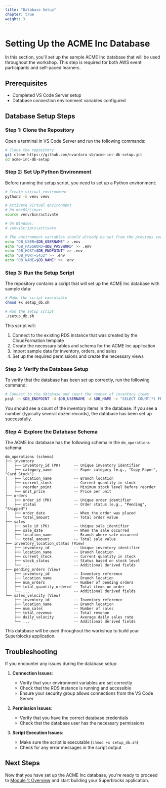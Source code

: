 ```yaml
---
title: "Database Setup"
chapter: true
weight: 3
---
```


# Setting Up the ACME Inc Database

In this section, you'll set up the sample ACME Inc database that will be used throughout the workshop. This step is required for both AWS event participants and self-paced learners.

## Prerequisites

- Completed VS Code Server setup
- Database connection environment variables configured

## Database Setup Steps

### Step 1: Clone the Repository

Open a terminal in VS Code Server and run the following commands:

```bash
# Clone the repository
git clone https://github.com/nvardaro-sb/acme-inc-db-setup.git
cd acme-inc-db-setup
```

### Step 2: Set Up Python Environment

Before running the setup script, you need to set up a Python environment:

```bash
# Create virtual environment
python3 -m venv venv

# Activate virtual environment
# On macOS/Linux:
source venv/bin/activate

# On Windows:
# venv\Scripts\activate

# The environment variables should already be set from the previous section
echo "DB_USER=$DB_USERNAME" > .env
echo "DB_PASSWORD=$DB_PASSWORD" >> .env
echo "DB_HOST=$DB_ENDPOINT" >> .env
echo "DB_PORT=5432" >> .env
echo "DB_NAME=$DB_NAME" >> .env
```

### Step 3: Run the Setup Script

The repository contains a script that will set up the ACME Inc database with sample data:

```bash
# Make the script executable
chmod +x setup_db.sh

# Run the setup script
./setup_db.sh
```

This script will:
1. Connect to the existing RDS instance that was created by the CloudFormation template
2. Create the necessary tables and schema for the ACME Inc application
3. Import sample data for inventory, orders, and sales
4. Set up the required permissions and create the necessary views

### Step 3: Verify the Database Setup

To verify that the database has been set up correctly, run the following command:

```bash
# Connect to the database and count the number of inventory items
psql -h $DB_ENDPOINT -U $DB_USERNAME -d $DB_NAME -c "SELECT COUNT(*) FROM dm_operations.inventory;"
```

You should see a count of the inventory items in the database. If you see a number (typically several dozen records), the database has been set up successfully.

### Step 4: Explore the Database Schema

The ACME Inc database has the following schema in the `dm_operations` schema:

```
dm_operations (schema)
├── inventory
│   ├── inventory_id (PK)      -- Unique inventory identifier
│   ├── category_name          -- Paper category (e.g., "Copy Paper", "Card Stock")
│   ├── location_name          -- Branch location
│   ├── current_stock          -- Current quantity in stock
│   ├── reorder_point          -- Minimum stock level before reorder
│   └── unit_price             -- Price per unit
├── orders
│   ├── order_id (PK)          -- Unique order identifier
│   ├── status                 -- Order status (e.g., "Pending", "Shipped")
│   ├── order_date             -- When the order was placed
│   └── total_amount           -- Total order value
├── sales
│   ├── sale_id (PK)           -- Unique sale identifier
│   ├── sale_date              -- When the sale occurred
│   ├── location_name          -- Branch where sale occurred
│   └── total_amount           -- Total sale value
├── inventory_location_status (View)
│   ├── inventory_id           -- Unique inventory identifier
│   ├── location_name          -- Branch location
│   ├── current_stock          -- Current quantity in stock
│   ├── stock_status           -- Status based on stock level
│   └── ...                    -- Additional derived fields
├── pending_orders (View)
│   ├── inventory_id           -- Inventory reference
│   ├── location_name          -- Branch location
│   ├── num_orders             -- Number of pending orders
│   ├── total_quantity_ordered -- Total items on order
│   └── ...                    -- Additional derived fields
└── sales_velocity (View)
    ├── inventory_id           -- Inventory reference
    ├── location_name          -- Branch location
    ├── num_sales              -- Number of sales
    ├── total_revenue          -- Total revenue
    ├── daily_velocity         -- Average daily sales rate
    └── ...                    -- Additional derived fields
```

This database will be used throughout the workshop to build your Superblocks application.

## Troubleshooting

If you encounter any issues during the database setup:

1. **Connection Issues**:
   - Verify that your environment variables are set correctly
   - Check that the RDS instance is running and accessible
   - Ensure your security group allows connections from the VS Code Server

2. **Permission Issues**:
   - Verify that you have the correct database credentials
   - Check that the database user has the necessary permissions

3. **Script Execution Issues**:
   - Make sure the script is executable (`chmod +x setup_db.sh`)
   - Check for any error messages in the script output

## Next Steps

Now that you have set up the ACME Inc database, you're ready to proceed to [Module 1: Overview](/1_ModuleOne_Overview) and start building your Superblocks application.
